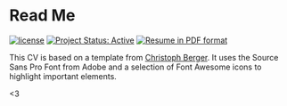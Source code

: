 # Read Me

[![license](https://img.shields.io/badge/license-MIT-blue.svg)](https://github.com/lgeurts/Resume/blob/master/LICENSE.md) [![Project Status: Active](http://www.repostatus.org/badges/latest/active.svg)](http://www.repostatus.org/#active) [![Resume in PDF format](https://img.shields.io/badge/resume-pdf-green.svg)](https://github.com/lgeurts/Resume/luc_geurts.pdf)

This CV is based on a template from [Christoph Berger](https://github.com/darwiin/yaac-another-awesome-cv). It uses the Source Sans Pro Font from Adobe and a selection of Font Awesome icons to highlight important elements.

<3
